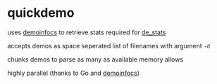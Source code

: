 # quickdemo

uses [demoinfocs](https://github.com/markus-wa/demoinfocs-golang) to retrieve stats required for [de_stats](https://github.com/grandprixgp/de_stats)

accepts demos as space seperated list of filenames with argument `-d`

chunks demos to parse as many as available memory allows

highly parallel (thanks to Go and [demoinfocs](https://github.com/markus-wa/demoinfocs-golang))
